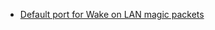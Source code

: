 * [Default port for Wake on LAN magic packets](https://en.wikipedia.org/wiki/Wake-on-LAN#Magic_packet)
